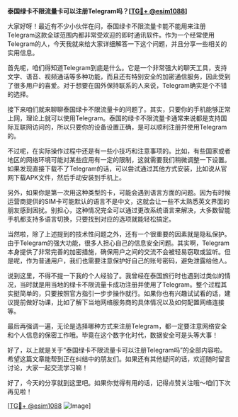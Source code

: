 **泰国绿卡不限流量卡可以注册Telegram吗？[[TG💪+ @esim1088](https://t.me/s/esim1088)]**

大家好呀！最近有不少小伙伴在问，泰国绿卡不限流量卡能不能用来注册Telegram这款全球范围内都非常受欢迎的即时通讯软件。作为一个经常使用Telegram的人，今天我就来给大家详细解答一下这个问题，并且分享一些相关的实用信息。

首先呢，咱们得知道Telegram到底是什么。它是一个非常强大的聊天工具，支持文字、语音、视频通话等多种功能，而且还有特别安全的加密通信服务，因此受到了很多用户的喜爱。对于想要在国外保持联系的人来说，Telegram确实是个不错的选择。

接下来咱们就来聊聊泰国绿卡不限流量卡的问题了。其实，只要你的手机能够正常上网，理论上就可以使用Telegram。泰国的绿卡不限流量卡通常来说都是支持国际互联网访问的，所以只要你的设备设置正确，是可以顺利注册并使用Telegram的。

不过呢，在实际操作过程中还是有一些小技巧和注意事项的。比如，有些国家或者地区的网络环境可能对某些应用有一定的限制，这就需要我们稍微调整一下设置。如果发现直接下载不了Telegram的话，可以尝试通过其他方式安装，比如说从官网下载APK文件，然后手动安装到手机上。

另外，如果你是第一次用这种类型的卡，可能会遇到语言方面的问题。因为有时候运营商提供的SIM卡可能默认的语言不是中文，这就会让一些不太熟悉英文界面的朋友感到困扰。别担心，这种情况完全可以通过更改系统语言来解决，大多数智能手机都支持多语言切换，只要找到对应的选项就能轻松搞定。

当然啦，除了上述提到的技术性问题之外，还有一个很重要的因素就是隐私保护。由于Telegram的强大功能，很多人担心自己的信息安全问题。其实啊，Telegram本身提供了非常完善的加密措施，确保用户之间的交流不会被轻易窃取或监听。但是呢，作为普通用户，我们也需要注意保护好自己的账号密码，避免泄露给他人。

说到这里，不得不提一下我的个人经验了。我曾经在泰国旅行时也遇到过类似的情况，当时就是用当地的绿卡不限流量卡成功注册并使用了Telegram。整个过程其实挺简单的，只要按照官方指引一步步操作就行。如果你也有兴趣试试看的话，建议提前做好功课，比如了解下当地网络服务商的具体情况以及如何配置网络连接等。

最后再强调一遍，无论是选择哪种方式来注册Telegram，都一定要注意网络安全和个人信息的保密工作哦。毕竟在这个数字化时代，数据安全可是头等大事！

好了，以上就是关于“泰国绿卡不限流量卡可以注册Telegram吗”的全部内容啦。希望这篇文章能帮到正在纠结中的朋友们。如果还有其他疑问的话，欢迎随时留言讨论，大家一起交流学习嘛！

好了，今天的分享就到这里吧。如果你觉得有用的话，记得点赞关注哦～咱们下次再见啦！

[[TG💪+ @esim1088](https://t.me/s/esim1088) ![Image](https://i.postimg.cc/4NQfJmqS/Snipaste-2025-05-13-00-14-12.png)]